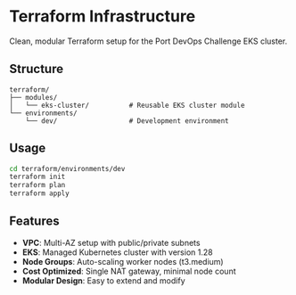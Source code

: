 # Terraform Infrastructure

Clean, modular Terraform setup for the Port DevOps Challenge EKS cluster.

## Structure

```
terraform/
├── modules/
│   └── eks-cluster/          # Reusable EKS cluster module
└── environments/
    └── dev/                  # Development environment
```

## Usage

```bash
cd terraform/environments/dev
terraform init
terraform plan
terraform apply
```

## Features

- **VPC**: Multi-AZ setup with public/private subnets
- **EKS**: Managed Kubernetes cluster with version 1.28
- **Node Groups**: Auto-scaling worker nodes (t3.medium)
- **Cost Optimized**: Single NAT gateway, minimal node count
- **Modular Design**: Easy to extend and modify